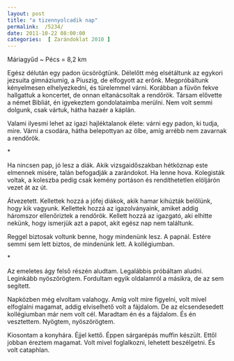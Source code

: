 ```yaml
---
layout: post
title: "a tizennyolcadik nap"
permalink:  /5234/ 
date: 2011-10-22 08:00:00
categories:  [ Zarándoklat 2010 ] 
---
```

Máriagyűd ~ Pécs = 8,2 km



<!--break-->

Egész délután egy padon ücsörögtünk. Délelőtt még elsétáltunk az egykori jezsuita gimnáziumig, a Piuszig, de elfogyott az erőnk. Megpróbáltunk kényelmesen elhelyezkedni, és türelemmel várni. Korábban a füvön fekve hallgattuk a koncertet, de onnan eltanácsoltak a rendőrök. Társam elővette a német Bibliát, én igyekeztem gondolataimba merülni. Nem volt semmi dolgunk, csak vártuk, hátha hazaér a káplán.

Valami ilyesmi lehet az igazi hajléktalanok élete: várni egy padon, ki tudja, mire. Várni a csodára, hátha belepottyan az ölbe, amíg arrébb nem zavarnak a rendőrök.

<p >*</p>Ha nincsen pap, jó lesz a diák. Akik vizsgaidőszakban hétköznap este elmennek misére, talán befogadják a zarándokot. Ha lenne hova. Kolegisták voltak, a koleszba pedig csak kemény portáson és rendíthetetlen elöljárón vezet át az út.

Átvezetett. Kellettek hozzá a jófej diákok, akik hamar kihúzták belőlünk, hogy kik vagyunk. Kellettek hozzá az igazolványaink, amiket addig háromszor ellenőriztek a rendőrök. Kellett hozzá az igazgató, aki elhitte nekünk, hogy ismerjük azt a papot, akit egész nap nem találtunk.

Reggel biztosak voltunk benne, hogy mindenünk lesz. A papnál. Estére semmi sem lett biztos, de mindenünk lett. A kollégiumban.

<p >*</p>Az emeletes ágy felső részén aludtam. Legalábbis próbáltam aludni. Leginkább nyöszörögtem. Fordultam egyik oldalamról a másikra, de az sem segített.

Napközben még elvoltam valahogy. Amíg volt mire figyelni, volt mivel elfoglalni magamat, addig elviselhető volt a fájdalom. De az elcsendesedett kollégiumban már nem volt cél. Maradtam én és a fájdalom. És én vesztettem. Nyögtem, nyöszörögtem.

Kiosontam a konyhára. Éjjel kettő. Éppen sárgarépás muffin készült. Ettől jobban éreztem magamat. Volt mivel foglalkozni, lehetett beszélgetni. És volt cataphlan.

